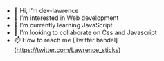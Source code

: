 - 👋 Hi, I’m dev-lawrence 
- 👀 I’m interested in Web development
- 🌱 I’m currently learning JavaScript
- 💞️ I’m looking to collaborate on Css and Javascript
- 📫 How to reach me [Twitter handel] (https://twitter.com/Lawrence_sticks)


